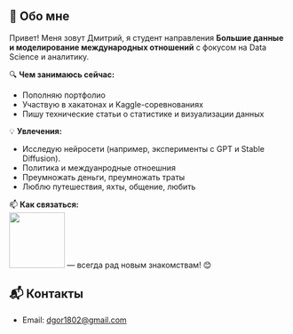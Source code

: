 
## 👋 Обо мне

Привет! Меня зовут Дмитрий, я студент направления **Большие данные и моделирование международных отношений** с фокусом на Data Science и аналитику.

🔍 **Чем занимаюсь сейчас:**
- Пополняю портфолио
- Участвую в хакатонах и Kaggle-соревнованиях
- Пишу технические статьи о статистике и визуализации данных

💡 **Увлечения:**
- Исследую нейросети (например, эксперименты с GPT и Stable Diffusion).
- Политика и междуанродные отноешния
- Преумножать деньги, преумножать траты
- Люблю путешествия, яхты, общение, любить

📫 **Как связаться:**  
[<img src="https://img.shields.io/badge/Telegram-2CA5E0?logo=telegram&logoColor=white" width="100"/>](https://t.me/laharpe)  — всегда рад новым знакомствам! 😊

## 📬 Контакты
- Email: dgor1802@gmail.com
